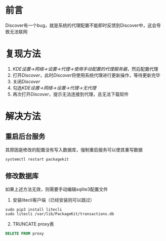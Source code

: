 # 前言
Discover有一个bug，就是系统的代理配置不能即时反馈到Discover中，这会导致无法联网

# 复现方法
1. *KDE设置->网络->设置->代理->使用手动配置的代理服务器*，然后配置代理
2. 打开*Discover*，此时*Discover*将使用系统代理进行更新操作，等待更新完毕
3. 关闭*Discover*
4. 勾选*KDE设置->网络->设置->代理->无代理*
5. 再次打开*Discover*，提示无法连接到代理，且无法下载软件

# 解决方法

## 重启后台服务
其原因是修改的配置没有写入数据库，强制重启服务可以使其重写数据
```fish
systemctl restart packagekit
```

## 修改数据库
如果上述方法无效，则需要手动编辑sqlite3配置文件

1. 安装litecli客户端（已经安装则可以跳过）
```fish
sudo pip3 install litecli
sudo litecli /var/lib/PackageKit/transactions.db
```

2. TRUNCATE proxy表
```sql
DELETE FROM proxy
```
